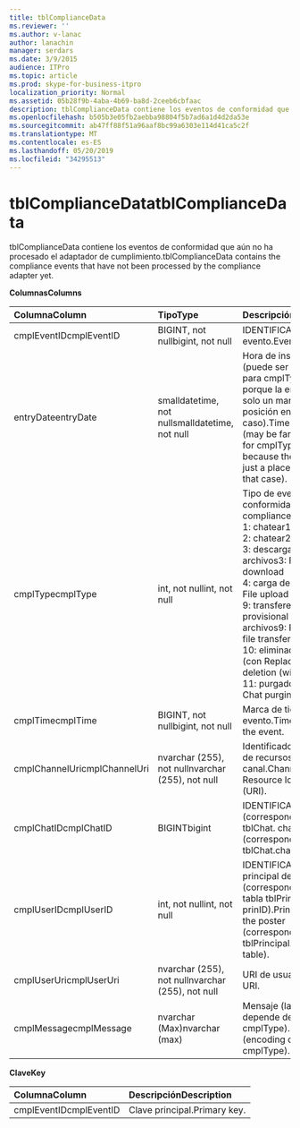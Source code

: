 ```yaml
---
title: tblComplianceData
ms.reviewer: ''
ms.author: v-lanac
author: lanachin
manager: serdars
ms.date: 3/9/2015
audience: ITPro
ms.topic: article
ms.prod: skype-for-business-itpro
localization_priority: Normal
ms.assetid: 05b28f9b-4aba-4b69-ba8d-2ceeb6cbfaac
description: tblComplianceData contiene los eventos de conformidad que aún no ha procesado el adaptador de cumplimiento.
ms.openlocfilehash: b505b3e05fb2aebba98804f5b7ad6a1d4d2da53e
ms.sourcegitcommit: ab47ff88f51a96aaf8bc99a6303e114d41ca5c2f
ms.translationtype: MT
ms.contentlocale: es-ES
ms.lasthandoff: 05/20/2019
ms.locfileid: "34295513"
---
```

# <a name="tblcompliancedata"></a><span data-ttu-id="f1f3e-103">tblComplianceData</span><span class="sxs-lookup"><span data-stu-id="f1f3e-103">tblComplianceData</span></span>
 
<span data-ttu-id="f1f3e-104">tblComplianceData contiene los eventos de conformidad que aún no ha procesado el adaptador de cumplimiento.</span><span class="sxs-lookup"><span data-stu-id="f1f3e-104">tblComplianceData contains the compliance events that have not been processed by the compliance adapter yet.</span></span>
  
<span data-ttu-id="f1f3e-105">**Columnas**</span><span class="sxs-lookup"><span data-stu-id="f1f3e-105">**Columns**</span></span>

|<span data-ttu-id="f1f3e-106">**Columna**</span><span class="sxs-lookup"><span data-stu-id="f1f3e-106">**Column**</span></span>|<span data-ttu-id="f1f3e-107">**Tipo**</span><span class="sxs-lookup"><span data-stu-id="f1f3e-107">**Type**</span></span>|<span data-ttu-id="f1f3e-108">**Descripción**</span><span class="sxs-lookup"><span data-stu-id="f1f3e-108">**Description**</span></span>|
|:-----|:-----|:-----|
|<span data-ttu-id="f1f3e-109">cmplEventID</span><span class="sxs-lookup"><span data-stu-id="f1f3e-109">cmplEventID</span></span>  <br/> |<span data-ttu-id="f1f3e-110">BIGINT, not null</span><span class="sxs-lookup"><span data-stu-id="f1f3e-110">bigint, not null</span></span>  <br/> |<span data-ttu-id="f1f3e-111">IDENTIFICADOR de evento.</span><span class="sxs-lookup"><span data-stu-id="f1f3e-111">Event ID.</span></span>  <br/> |
|<span data-ttu-id="f1f3e-112">entryDate</span><span class="sxs-lookup"><span data-stu-id="f1f3e-112">entryDate</span></span>  <br/> |<span data-ttu-id="f1f3e-113">smalldatetime, not null</span><span class="sxs-lookup"><span data-stu-id="f1f3e-113">smalldatetime, not null</span></span>  <br/> |<span data-ttu-id="f1f3e-114">Hora de inserción (puede ser muy próxima para cmplType = 9 porque la entrada es solo un marcador de posición en ese caso).</span><span class="sxs-lookup"><span data-stu-id="f1f3e-114">Time of insertion (may be far in the future for cmplType=9 because the entry is just a placeholder in that case).</span></span>  <br/> |
|<span data-ttu-id="f1f3e-115">cmplType</span><span class="sxs-lookup"><span data-stu-id="f1f3e-115">cmplType</span></span>  <br/> |<span data-ttu-id="f1f3e-116">int, not null</span><span class="sxs-lookup"><span data-stu-id="f1f3e-116">int, not null</span></span>  <br/> | <span data-ttu-id="f1f3e-117">Tipo de evento de conformidad:</span><span class="sxs-lookup"><span data-stu-id="f1f3e-117">Type of compliance event:</span></span> <br/>  <span data-ttu-id="f1f3e-118">1: chatear</span><span class="sxs-lookup"><span data-stu-id="f1f3e-118">1: Chat</span></span> <br/>  <span data-ttu-id="f1f3e-119">2: chatear</span><span class="sxs-lookup"><span data-stu-id="f1f3e-119">2: Backchat</span></span> <br/>  <span data-ttu-id="f1f3e-120">3: descarga de archivos</span><span class="sxs-lookup"><span data-stu-id="f1f3e-120">3: File download</span></span> <br/>  <span data-ttu-id="f1f3e-121">4: carga de archivos</span><span class="sxs-lookup"><span data-stu-id="f1f3e-121">4: File upload</span></span> <br/>  <span data-ttu-id="f1f3e-122">9: transferencia provisional de archivos</span><span class="sxs-lookup"><span data-stu-id="f1f3e-122">9: Provisional file transfer</span></span> <br/>  <span data-ttu-id="f1f3e-123">10: eliminación de chat (con Replace)</span><span class="sxs-lookup"><span data-stu-id="f1f3e-123">10: Chat deletion (with replace)</span></span> <br/>  <span data-ttu-id="f1f3e-124">11: purgado de chat</span><span class="sxs-lookup"><span data-stu-id="f1f3e-124">11: Chat purging</span></span> <br/> |
|<span data-ttu-id="f1f3e-125">cmplTime</span><span class="sxs-lookup"><span data-stu-id="f1f3e-125">cmplTime</span></span>  <br/> |<span data-ttu-id="f1f3e-126">BIGINT, not null</span><span class="sxs-lookup"><span data-stu-id="f1f3e-126">bigint, not null</span></span>  <br/> |<span data-ttu-id="f1f3e-127">Marca de tiempo del evento.</span><span class="sxs-lookup"><span data-stu-id="f1f3e-127">Time stamp for the event.</span></span>  <br/> |
|<span data-ttu-id="f1f3e-128">cmplChannelUri</span><span class="sxs-lookup"><span data-stu-id="f1f3e-128">cmplChannelUri</span></span>  <br/> |<span data-ttu-id="f1f3e-129">nvarchar (255), not null</span><span class="sxs-lookup"><span data-stu-id="f1f3e-129">nvarchar (255), not null</span></span>  <br/> |<span data-ttu-id="f1f3e-130">Identificador uniforme de recursos (URI) del canal.</span><span class="sxs-lookup"><span data-stu-id="f1f3e-130">Channel Uniform Resource Identifier (URI).</span></span>  <br/> |
|<span data-ttu-id="f1f3e-131">cmplChatID</span><span class="sxs-lookup"><span data-stu-id="f1f3e-131">cmplChatID</span></span>  <br/> |<span data-ttu-id="f1f3e-132">BIGINT</span><span class="sxs-lookup"><span data-stu-id="f1f3e-132">bigint</span></span>  <br/> |<span data-ttu-id="f1f3e-133">IDENTIFICADOR de chat (corresponde a la tabla tblChat. chatId).</span><span class="sxs-lookup"><span data-stu-id="f1f3e-133">Chat ID (corresponding to tblChat.chatId table).</span></span>  <br/> |
|<span data-ttu-id="f1f3e-134">cmplUserID</span><span class="sxs-lookup"><span data-stu-id="f1f3e-134">cmplUserID</span></span>  <br/> |<span data-ttu-id="f1f3e-135">int, not null</span><span class="sxs-lookup"><span data-stu-id="f1f3e-135">int, not null</span></span>  <br/> |<span data-ttu-id="f1f3e-136">IDENTIFICADOR principal del póster (correspondiente a la tabla tblPrincipal. prinID).</span><span class="sxs-lookup"><span data-stu-id="f1f3e-136">Principal ID of the poster (corresponding to tblPrincipal.prinID table).</span></span>  <br/> |
|<span data-ttu-id="f1f3e-137">cmplUserUri</span><span class="sxs-lookup"><span data-stu-id="f1f3e-137">cmplUserUri</span></span>  <br/> |<span data-ttu-id="f1f3e-138">nvarchar (255), not null</span><span class="sxs-lookup"><span data-stu-id="f1f3e-138">nvarchar (255), not null</span></span>  <br/> |<span data-ttu-id="f1f3e-139">URI de usuario.</span><span class="sxs-lookup"><span data-stu-id="f1f3e-139">User URI.</span></span>  <br/> |
|<span data-ttu-id="f1f3e-140">cmplMessage</span><span class="sxs-lookup"><span data-stu-id="f1f3e-140">cmplMessage</span></span>  <br/> |<span data-ttu-id="f1f3e-141">nvarchar (Max)</span><span class="sxs-lookup"><span data-stu-id="f1f3e-141">nvarchar (max)</span></span>  <br/> |<span data-ttu-id="f1f3e-142">Mensaje (la codificación depende de cmplType).</span><span class="sxs-lookup"><span data-stu-id="f1f3e-142">Message (encoding depends on cmplType).</span></span>  <br/> |
   
<span data-ttu-id="f1f3e-143">**Clave**</span><span class="sxs-lookup"><span data-stu-id="f1f3e-143">**Key**</span></span>

|<span data-ttu-id="f1f3e-144">**Columna**</span><span class="sxs-lookup"><span data-stu-id="f1f3e-144">**Column**</span></span>|<span data-ttu-id="f1f3e-145">**Descripción**</span><span class="sxs-lookup"><span data-stu-id="f1f3e-145">**Description**</span></span>|
|:-----|:-----|
|<span data-ttu-id="f1f3e-146">cmplEventID</span><span class="sxs-lookup"><span data-stu-id="f1f3e-146">cmplEventID</span></span>  <br/> |<span data-ttu-id="f1f3e-147">Clave principal.</span><span class="sxs-lookup"><span data-stu-id="f1f3e-147">Primary key.</span></span>  <br/> |
   

